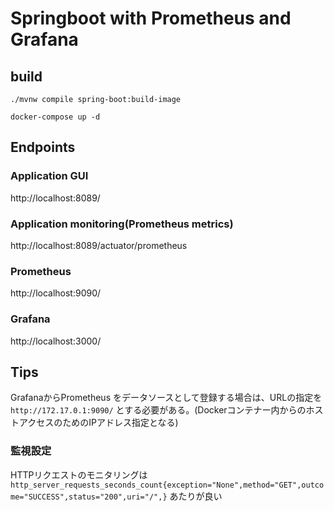 # Springboot with Prometheus and Grafana

## build

```$bash
./mvnw compile spring-boot:build-image
```

```$
docker-compose up -d
```

## Endpoints

### Application GUI
http://localhost:8089/

### Application monitoring(Prometheus metrics)
http://localhost:8089/actuator/prometheus

### Prometheus
http://localhost:9090/

### Grafana
http://localhost:3000/

## Tips
GrafanaからPrometheus をデータソースとして登録する場合は、URLの指定を
`http://172.17.0.1:9090/` とする必要がある。(Dockerコンテナー内からのホストアクセスのためのIPアドレス指定となる)

### 監視設定
HTTPリクエストのモニタリングは
`http_server_requests_seconds_count{exception="None",method="GET",outcome="SUCCESS",status="200",uri="/",}`
あたりが良い